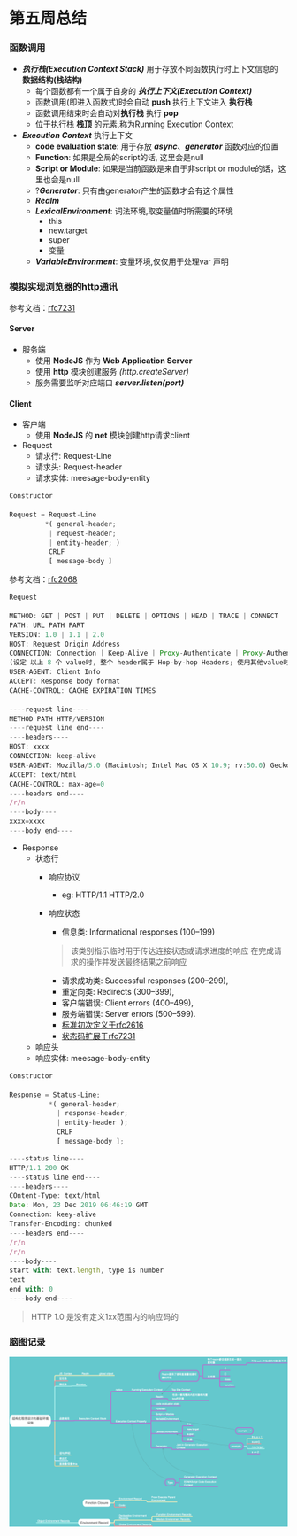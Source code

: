 # 第五周总结

### 函数调用

* ***执行栈(Execution Context Stack)*** 用于存放不同函数执行时上下文信息的 **数据结构(栈结构)**
  * 每个函数都有一个属于自身的 ***执行上下文(Execution Context)***
  * 函数调用(即进入函数式)时会自动 **push** 执行上下文进入 **执行栈**
  * 函数调用结束时会自动对**执行栈** 执行 **pop**  
  * 位于执行栈 **栈顶** 的元素,称为Running Execution Context
* ***Execution Context*** 执行上下文
  * __code evaluation state__: 用于存放 ___async___、___generator___ 函数对应的位置
  * __Function__: 如果是全局的script的话, 这里会是null
  * __Script or Module__: 如果是当前函数是来自于非script or module的话，这里也会是null
  * ?___Generator___: 只有由generator产生的函数才会有这个属性
  * ___Realm___
  * ___LexicalEnvironment___: 词法环境,取变量值时所需要的环境
    * this
    * new.target
    * super
    * 变量
  * ___VariableEnvironment___: 变量环境,仅仅用于处理var 声明

### 模拟实现浏览器的http通讯
参考文档：[rfc7231](https://tools.ietf.org/html/rfc7231#section-6.5.1)
#### Server
* 服务端
  * 使用 **NodeJS** 作为 **Web Application Server**
  * 使用 **http** 模块创建服务 _(http.createServer)_
  * 服务需要监听对应端口 ***server.listen(port)***

#### Client
* 客户端
  * 使用 **NodeJS** 的 **net** 模块创建http请求client
* Request
  * 请求行: Request-Line
  * 请求头: Request-header
  * 请求实体: meesage-body-entity
```javascript
Constructor

Request = Request-Line
         *( general-header;
          | request-header;
          | entity-header; )
          CRLF
          [ message-body ]
```        
参考文档：[rfc2068](https://tools.ietf.org/html/rfc2068#page-37)
```javascript
Request

METHOD: GET | POST | PUT | DELETE | OPTIONS | HEAD | TRACE | CONNECT
PATH: URL PATH PART
VERSION: 1.0 | 1.1 | 2.0
HOST: Request Origin Address
CONNECTION: Connection | Keep-Alive | Proxy-Authenticate | Proxy-Authenrization | Trailer | TE | Tranfer-Encoding | Upgrade
(设定 以上 8 个 value时, 整个 header属于 Hop-by-hop Headers; 使用其他value时，则是 End-to-end Header)
USER-AGENT: Client Info
ACCEPT: Response body format
CACHE-CONTROL: CACHE EXPIRATION TIMES

----request line----
METHOD PATH HTTP/VERSION
----request line end----
----headers----
HOST: xxxx
CONNECTION: keep-alive
USER-AGENT: Mozilla/5.0 (Macintosh; Intel Mac OS X 10.9; rv:50.0) Gecko/20100101 Firefox/50.0
ACCEPT: text/html
CACHE-CONTROL: max-age=0
----headers end----
/r/n
----body----
xxxx=xxxx
----body end----

```
* Response
  * 状态行
    * 响应协议
      * eg: HTTP/1.1 HTTP/2.0
    * 响应状态
      * 信息类: Informational responses (100–199)

      > 该类别指示临时用于传达连接状态或请求进度的响应
      > 在完成请求的操作并发送最终结果之前响应

      * 请求成功类: Successful responses (200–299),
      * 重定向类: Redirects (300–399),
      * 客户端错误: Client errors (400–499),
      * 服务端错误: Server errors (500–599).
      * [标准初次定义于rfc2616](https://tools.ietf.org/html/rfc2616#section-10)
      * [状态码扩展于rfc7231](https://tools.ietf.org/html/rfc7231#section-6.5.1)
  * 响应头
  * 响应实体: meesage-body-entity

```javascript
Constructor

Response = Status-Line;
          *( general-header;
            | response-header;
            | entity-header );
            CRLF
            [ message-body ];
```

```javascript
----status line----
HTTP/1.1 200 OK
----status line end----
----headers----
COntent-Type: text/html
Date: Mon, 23 Dec 2019 06:46:19 GMT
Connection: keey-alive
Transfer-Encoding: chunked
----headers end----
/r/n
/r/n
----body----
start with: text.length, type is number
text
end with: 0
----body end----
```
> HTTP 1.0 是没有定义1xx范围内的响应码的

### 脑图记录
![image](./summary.png)
